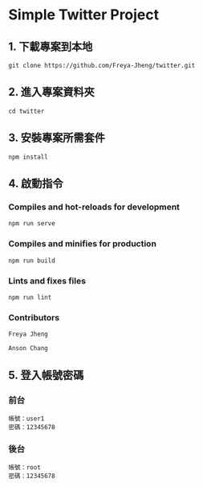 # Simple Twitter Project

## 1. 下載專案到本地

```
git clone https://github.com/Freya-Jheng/twitter.git
```

## 2. 進入專案資料夾

```
cd twitter
```

## 3. 安裝專案所需套件

```
npm install
```

## 4. 啟動指令

### Compiles and hot-reloads for development

```
npm run serve
```

### Compiles and minifies for production

```
npm run build
```

### Lints and fixes files

```
npm run lint
```

### Contributors

```
Freya Jheng

Anson Chang
```

## 5. 登入帳號密碼

### 前台

```
帳號：user1
密碼：12345678
```

### 後台

```
帳號：root
密碼：12345678
```